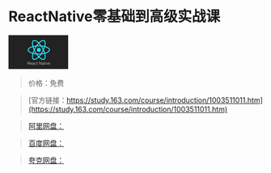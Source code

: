 # ReactNative零基础到高级实战课

![img](../../../assets/study163/free/6631593332260467165.png)

> 价格：免费

> [官方链接：https://study.163.com/course/introduction/1003511011.htm](https://study.163.com/course/introduction/1003511011.htm)

> [阿里网盘：]()

> [百度网盘：]()

> [夸克网盘：]()
